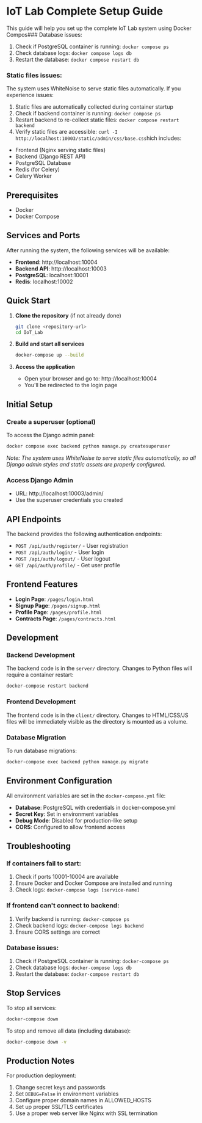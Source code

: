 # IoT Lab Complete Setup Guide

This guide will help you set up the complete IoT Lab system using Docker Compos### Database issues:
1. Check if PostgreSQL container is running: `docker compose ps`
2. Check database logs: `docker compose logs db`
3. Restart the database: `docker compose restart db`

### Static files issues:
The system uses WhiteNoise to serve static files automatically. If you experience issues:
1. Static files are automatically collected during container startup
2. Check if backend container is running: `docker compose ps`
3. Restart backend to re-collect static files: `docker compose restart backend`
4. Verify static files are accessible: `curl -I http://localhost:10003/static/admin/css/base.css`hich includes:
- Frontend (Nginx serving static files)
- Backend (Django REST API)
- PostgreSQL Database
- Redis (for Celery)
- Celery Worker

## Prerequisites

- Docker
- Docker Compose

## Services and Ports

After running the system, the following services will be available:

- **Frontend**: http://localhost:10004
- **Backend API**: http://localhost:10003
- **PostgreSQL**: localhost:10001
- **Redis**: localhost:10002

## Quick Start

1. **Clone the repository** (if not already done)
   ```bash
   git clone <repository-url>
   cd IoT_Lab
   ```

2. **Build and start all services**
   ```bash
   docker-compose up --build
   ```

3. **Access the application**
   - Open your browser and go to: http://localhost:10004
   - You'll be redirected to the login page

## Initial Setup

### Create a superuser (optional)
To access the Django admin panel:

```bash
docker compose exec backend python manage.py createsuperuser
```

*Note: The system uses WhiteNoise to serve static files automatically, so all Django admin styles and static assets are properly configured.*

### Access Django Admin
- URL: http://localhost:10003/admin/
- Use the superuser credentials you created

## API Endpoints

The backend provides the following authentication endpoints:

- `POST /api/auth/register/` - User registration
- `POST /api/auth/login/` - User login
- `POST /api/auth/logout/` - User logout
- `GET /api/auth/profile/` - Get user profile

## Frontend Features

- **Login Page**: `/pages/login.html`
- **Signup Page**: `/pages/signup.html`
- **Profile Page**: `/pages/profile.html`
- **Contracts Page**: `/pages/contracts.html`

## Development

### Backend Development
The backend code is in the `server/` directory. Changes to Python files will require a container restart:

```bash
docker-compose restart backend
```

### Frontend Development
The frontend code is in the `client/` directory. Changes to HTML/CSS/JS files will be immediately visible as the directory is mounted as a volume.

### Database Migration
To run database migrations:

```bash
docker-compose exec backend python manage.py migrate
```

## Environment Configuration

All environment variables are set in the `docker-compose.yml` file:

- **Database**: PostgreSQL with credentials in docker-compose.yml
- **Secret Key**: Set in environment variables
- **Debug Mode**: Disabled for production-like setup
- **CORS**: Configured to allow frontend access

## Troubleshooting

### If containers fail to start:
1. Check if ports 10001-10004 are available
2. Ensure Docker and Docker Compose are installed and running
3. Check logs: `docker-compose logs [service-name]`

### If frontend can't connect to backend:
1. Verify backend is running: `docker-compose ps`
2. Check backend logs: `docker-compose logs backend`
3. Ensure CORS settings are correct

### Database issues:
1. Check if PostgreSQL container is running: `docker-compose ps`
2. Check database logs: `docker-compose logs db`
3. Restart the database: `docker-compose restart db`

## Stop Services

To stop all services:
```bash
docker-compose down
```

To stop and remove all data (including database):
```bash
docker-compose down -v
```

## Production Notes

For production deployment:
1. Change secret keys and passwords
2. Set `DEBUG=False` in environment variables
3. Configure proper domain names in ALLOWED_HOSTS
4. Set up proper SSL/TLS certificates
5. Use a proper web server like Nginx with SSL termination
